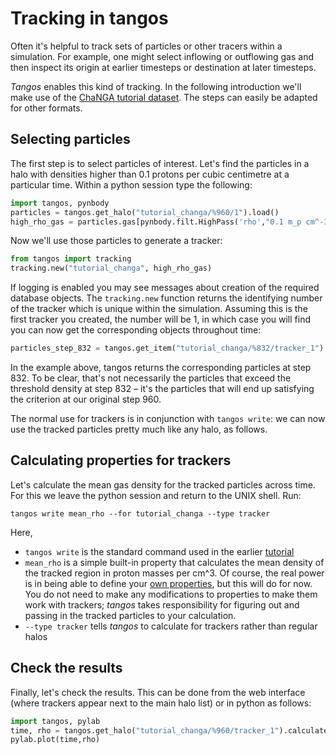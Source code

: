Tracking in tangos
==================

Often it's helpful to track sets of particles or other tracers within a simulation.
For example, one might select inflowing or outflowing gas and then inspect its origin
at earlier timesteps or destination at later timesteps.

_Tangos_ enables this kind of tracking. In the following introduction we'll make use of the
[ChaNGA tutorial dataset](first_steps_changa+ahf.md). The steps can easily be adapted for other
formats.

Selecting particles
-------------------

The first step is to select particles of interest. Let's find the particles in a halo with densities
higher than 0.1 protons per cubic centimetre at a particular time. Within a python session type the following:

```python
import tangos, pynbody
particles = tangos.get_halo("tutorial_changa/%960/1").load()
high_rho_gas = particles.gas[pynbody.filt.HighPass('rho',"0.1 m_p cm^-3")]
```

Now we'll use those particles to generate a  tracker:
```python
from tangos import tracking
tracking.new("tutorial_changa", high_rho_gas)
```

If logging is enabled you may see messages about creation of the required
database objects. The `tracking.new` function returns the identifying number of the
tracker which is unique within the simulation. Assuming this is the first tracker
you created, the number will be 1, in which case you will find you can now get the corresponding
objects throughout time:
```python
particles_step_832 = tangos.get_item("tutorial_changa/%832/tracker_1").load()
```
In the example above, tangos returns the corresponding particles at step 832. To be clear,
that's not necessarily the particles that exceed the threshold density at step 832 – it's the
particles that will end up satisfying the criterion at our original step 960.

The normal use for trackers is in conjunction with `tangos write`: we can now use the
tracked particles pretty much like any halo, as follows.

Calculating properties for trackers
-----------------------------------

Let's calculate the mean gas density for the tracked particles across time. For this
we leave the python session and return to the UNIX shell. Run:

```
tangos write mean_rho --for tutorial_changa --type tracker
```
Here,
 * `tangos write` is the standard command used in the earlier [tutorial](first_steps_changa+ahf.md)
 * `mean_rho` is a simple built-in property that calculates the mean density of the tracked region in
   proton masses per cm^3.
   Of course, the real power is in being able to define your [own properties](custom_properties.md), but this will do for now.
   You do not need to make any modifications to properties to make them work with trackers; _tangos_ takes
   responsibility for figuring out and passing in the tracked particles to your calculation.
 * `--type tracker` tells _tangos_ to calculate for trackers rather than regular halos

Check the results
-----------------

Finally, let's check the results. This can be done from the web interface (where trackers appear next
to the main halo list) or in python as follows:

```python
import tangos, pylab
time, rho = tangos.get_halo("tutorial_changa/%960/tracker_1").calculate_for_progenitors("t()","mean_rho")
pylab.plot(time,rho)
```
